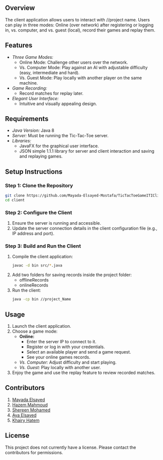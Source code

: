## Overview

The client application allows users to interact with //project name. Users can play in three modes: Online (over network) after registering or logging in, vs. computer, and vs. guest (local), record their games and replay them.

## Features

- *Three Game Modes:*
  - Online Mode: Challenge other users over the network.
  - Vs. Computer Mode: Play against an AI with adjustable difficulty (easy, intermediate and hard).
  - Vs. Guest Mode: Play locally with another player on the same machine.
- *Game Recording:*
  - Record matches for replay later.
- *Elegant User Interface:*
  - Intuitive and visually appealing design.


## Requirements

- *Java Version:* Java 8
- *Server:* Must be running the Tic-Tac-Toe server.
- *Libraries:*
  - JavaFX for the graphical user interface.
  - JSON simple 1.1.1 library for server and client interaction and saving and replaying games.


## Setup Instructions

### Step 1: Clone the Repository

```bash
git clone https://github.com/Mayada-Elsayed-Mostafa/TicTacToeGameITIClient.git
cd client
```

### Step 2: Configure the Client

1. Ensure the server is running and accessible.
2. Update the server connection details in the client configuration file (e.g., IP address and port).

### Step 3: Build and Run the Client

1. Compile the client application:
   ```bash
   javac -d bin src/*.java
   ```
2. Add two folders for saving records inside the project folder:
   - offlineRecords
   - onlineRecords
3. Run the client:
   ```bash
   java -cp bin //project_Name
   ```


## Usage

1. Launch the client application.
2. Choose a game mode:
   - **Online:**
     - Enter the server IP to connect to it.
     - Register or log in with your credentials.
     - Select an available player and send a game request.
     - See your online games records.
   - *Vs. Computer:* Adjust difficulty and start playing.
   - *Vs. Guest:* Play locally with another user.
3. Enjoy the game and use the replay feature to review recorded matches.


## Contributors

1. [Mayada Elsayed](https://github.com/Mayada-Elsayed-Mostafa)
2. [Hazem Mahmoud](https://github.com/Hazem-web)
3. [Shereen Mohamed](https://github.com/shereenmohamed923)
4. [Aya Elsayed](https://github.com/aya-emam-0)
5. [Khairy Hatem](https://github.com/KhairySuleiman4)

## License

This project does not currently have a license. Please contact the contributors for permissions.

